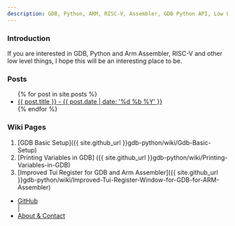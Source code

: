 ```yaml
---
description: GDB, Python, ARM, RISC-V, Assembler, GDB Python API, Low Level Debugging
---
```

### Introduction

If you are interested in GDB, Python and Arm Assembler, RISC-V and other low level things, I hope this will be an interesting place to be.

### Posts 

<ul>
  {% for post in site.posts %}
  <li>
      <a href="{{ post.url }}">{{ post.title }} - {{ post.date | date: '%d %b %Y' }}</a>
  </li>
 {% endfor %}
</ul>

### Wiki Pages
1. [GDB Basic Setup]({{ site.github_url }}gdb-python/wiki/Gdb-Basic-Setup)
1. [Printing Variables in GDB] ({{ site.github_url }}gdb-python/wiki/Printing-Variables-in-GDB)
1. [Improved Tui Register for GDB and Arm Assembler]({{ site.github_url }}gdb-python/wiki/Improved-Tui-Register-Window-for-GDB-for-ARM-Assembler)

<nav>
  <ul>
    <li><a href="{{ site.github_url }}">GitHub</a></li> |
    <li><a href="{{ site.url }}/about">About & Contact</a></li>
  </ul>
</nav>
